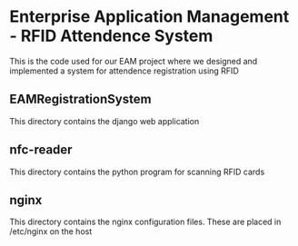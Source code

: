 # Enterprise Application Management - RFID Attendence System
This is the code used for our EAM project where we designed and implemented a system for attendence registration using RFID

## EAMRegistrationSystem
This directory contains the django web application

## nfc-reader
This directory contains the python program for scanning RFID cards

## nginx
This directory contains the nginx configuration files. These are placed in /etc/nginx on the host
